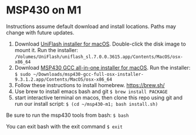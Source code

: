 # MSP430 on M1

Instructions assume default download and install locations. Paths may change with future updates.

1. Download [UniFlash installer for macOS](https://www.ti.com/tool/UNIFLASH#downloads). Double-click the disk image to mount it. Run the installer: `/Volumes/UniFlash/uniflash_sl.7.0.0.3615.app/Contents/MacOS/osx-x86_64`
2. Download [MSP430 GCC all-in-one installer for macOS](https://www.ti.com/tool/MSP430-GCC-OPENSOURCE#downloads). Run the installer: `$ sudo ~/Downloads/msp430-gcc-full-osx-installer-9.3.1.2.app/Contents/MacOS/osx-x86_64`
3. Follow these instructions to install homebrew. https://brew.sh/
4. Use brew to install emacs bash and git
   `$ brew install PACKAGE`
5. start interactive terminal on macos, then clone this repo using git and run our install script:  `$ (cd ~/msp430-m1; bash install.sh)`
 


Be sure to run the msp430 tools from bash: `$ bash`

You can exit bash with the exit command `$ exit`
